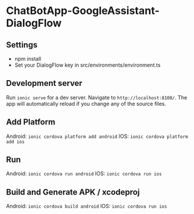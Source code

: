 # ChatBotApp-GoogleAssistant-DialogFlow

## Settings 
- npm install
- Set your DialogFlow key in src/environments/environment.ts

## Development server

Run `ionic serve` for a dev server. Navigate to `http://localhost:8100/`. The app will automatically reload if you change any of the source files.

## Add Platform 
Android: `ionic cordova platform add android`
IOS: `ionic cordova platform add ios`

## Run
Android: `ionic cordova run android`
IOS: `ionic cordova run ios`

## Build and Generate APK / xcodeproj
Android: `ionic cordova build android`
IOS: `ionic cordova run ios`